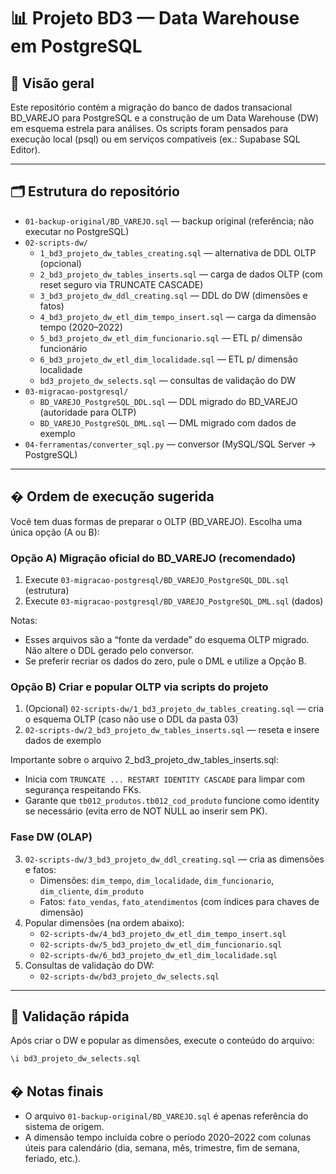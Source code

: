 # 📊 Projeto BD3 — Data Warehouse em PostgreSQL

## 🎯 Visão geral
Este repositório contém a migração do banco de dados transacional BD_VAREJO para PostgreSQL e a construção de um Data Warehouse (DW) em esquema estrela para análises. Os scripts foram pensados para execução local (psql) ou em serviços compatíveis (ex.: Supabase SQL Editor).

---

## 🗂️ Estrutura do repositório
- `01-backup-original/BD_VAREJO.sql` — backup original (referência; não executar no PostgreSQL)
- `02-scripts-dw/`
  - `1_bd3_projeto_dw_tables_creating.sql` — alternativa de DDL OLTP (opcional)
  - `2_bd3_projeto_dw_tables_inserts.sql` — carga de dados OLTP (com reset seguro via TRUNCATE CASCADE)
  - `3_bd3_projeto_dw_ddl_creating.sql` — DDL do DW (dimensões e fatos)
  - `4_bd3_projeto_dw_etl_dim_tempo_insert.sql` — carga da dimensão tempo (2020–2022)
  - `5_bd3_projeto_dw_etl_dim_funcionario.sql` — ETL p/ dimensão funcionário
  - `6_bd3_projeto_dw_etl_dim_localidade.sql` — ETL p/ dimensão localidade
  - `bd3_projeto_dw_selects.sql` — consultas de validação do DW
- `03-migracao-postgresql/`
  - `BD_VAREJO_PostgreSQL_DDL.sql` — DDL migrado do BD_VAREJO (autoridade para OLTP)
  - `BD_VAREJO_PostgreSQL_DML.sql` — DML migrado com dados de exemplo
- `04-ferramentas/converter_sql.py` — conversor (MySQL/SQL Server → PostgreSQL)

---

## � Ordem de execução sugerida

Você tem duas formas de preparar o OLTP (BD_VAREJO). Escolha uma única opção (A ou B):

### Opção A) Migração oficial do BD_VAREJO (recomendado)
1. Execute `03-migracao-postgresql/BD_VAREJO_PostgreSQL_DDL.sql` (estrutura)
2. Execute `03-migracao-postgresql/BD_VAREJO_PostgreSQL_DML.sql` (dados)

Notas:
- Esses arquivos são a “fonte da verdade” do esquema OLTP migrado. Não altere o DDL gerado pelo conversor.
- Se preferir recriar os dados do zero, pule o DML e utilize a Opção B.

### Opção B) Criar e popular OLTP via scripts do projeto
1. (Opcional) `02-scripts-dw/1_bd3_projeto_dw_tables_creating.sql` — cria o esquema OLTP (caso não use o DDL da pasta 03)
2. `02-scripts-dw/2_bd3_projeto_dw_tables_inserts.sql` — reseta e insere dados de exemplo

Importante sobre o arquivo 2_bd3_projeto_dw_tables_inserts.sql:
- Inicia com `TRUNCATE ... RESTART IDENTITY CASCADE` para limpar com segurança respeitando FKs.
- Garante que `tb012_produtos.tb012_cod_produto` funcione como identity se necessário (evita erro de NOT NULL ao inserir sem PK).

### Fase DW (OLAP)
3. `02-scripts-dw/3_bd3_projeto_dw_ddl_creating.sql` — cria as dimensões e fatos:
   - Dimensões: `dim_tempo`, `dim_localidade`, `dim_funcionario`, `dim_cliente`, `dim_produto`
   - Fatos: `fato_vendas`, `fato_atendimentos` (com índices para chaves de dimensão)
4. Popular dimensões (na ordem abaixo):
   - `02-scripts-dw/4_bd3_projeto_dw_etl_dim_tempo_insert.sql`
   - `02-scripts-dw/5_bd3_projeto_dw_etl_dim_funcionario.sql`
   - `02-scripts-dw/6_bd3_projeto_dw_etl_dim_localidade.sql`
5. Consultas de validação do DW:
   - `02-scripts-dw/bd3_projeto_dw_selects.sql`


---

## 🧪 Validação rápida
Após criar o DW e popular as dimensões, execute o conteúdo do arquivo: 

```sql
\i bd3_projeto_dw_selects.sql
```

## � Notas finais
- O arquivo `01-backup-original/BD_VAREJO.sql` é apenas referência do sistema de origem.
- A dimensão tempo incluída cobre o período 2020–2022 com colunas úteis para calendário (dia, semana, mês, trimestre, fim de semana, feriado, etc.).
